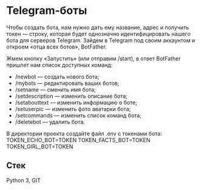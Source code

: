 #  Telegram-боты

Что­бы создать бота, нам нужно дать ему название, адрес и получить токен — строку,
 которая будет однозначно идентифицировать нашего бота для серверов Telegram. 
 Зайдем в Telegram под своим аккаунтом и откроем «отца всех ботов», BotFather.

Жмем кноп­ку «Запустить» (или отправим /start), в ответ BotFather пришлет нам список доступных команд:

- /newbot — создать нового бота;
- /mybots — редактировать ваших ботов;
- /setname — сменить имя бота;
- /setdescription — изменить описание бота;
- /setabouttext — изменить информацию о боте;
- /setuserpic — изменить фото аватарки бота;
- /setcommands — изменить список команд бота;
- /deletebot — удалить бота.


В директории проекта создайте файл .env с токенами бота:
TOKEN_ECHO_BOT=TOKEN
TOKEN_FACTS_BOT=TOKEN
TOKEN_GIRL_BOT=TOKEN


## Стек
 
Python 3, GIT

